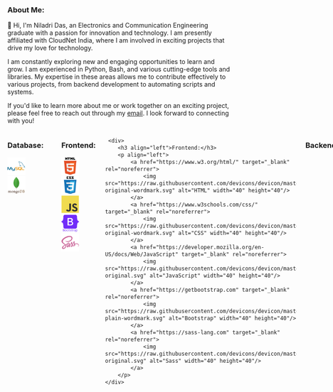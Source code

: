 <h3 align="left">About Me:</h3>

👋 Hi, I'm Niladri Das, an Electronics and Communication Engineering graduate with a passion for innovation and technology. I am presently affiliated with CloudNet India, where I am involved in exciting projects that drive my love for technology.

I am constantly exploring new and engaging opportunities to learn and grow. I am experienced in Python, Bash, and various cutting-edge tools and libraries. My expertise in these areas allows me to contribute effectively to various projects, from backend development to automating scripts and systems.

If you'd like to learn more about me or work together on an exciting project, please feel free to reach out through my [email](mailto:niladri.das@lpu.in). I look forward to connecting with you!



<div style="display: flex; gap: 20px;">
    <div>
        <h3 align="left">Database:</h3>
        <p align="left">
            <a href="https://www.mysql.com" target="_blank" rel="noreferrer">
                <img src="https://raw.githubusercontent.com/devicons/devicon/master/icons/mysql/mysql-original-wordmark.svg" alt="MySQL" width="40" height="40"/>
            </a>
            <a href="https://www.mongodb.com" target="_blank" rel="noreferrer">
                <img src="https://raw.githubusercontent.com/devicons/devicon/master/icons/mongodb/mongodb-original-wordmark.svg" alt="MongoDB" width="40" height="40"/>
            </a>
        </p>
    </div>

    <div>
        <h3 align="left">Database:</h3>
        <p align="left">
            <a href="https://www.mysql.com" target="_blank" rel="noreferrer">
                <img src="https://raw.githubusercontent.com/devicons/devicon/master/icons/mysql/mysql-original-wordmark.svg" alt="MySQL" width="40" height="40"/>
            </a>
            <a href="https://www.mongodb.com" target="_blank" rel="noreferrer">
                <img src="https://raw.githubusercontent.com/devicons/devicon/master/icons/mongodb/mongodb-original-wordmark.svg" alt="MongoDB" width="40" height="40"/>
            </a>
        </p>
    </div>
   

<div style="display: flex; gap: 20px;">
    <div>
        <h3 align="left">Frontend:</h3>
        <p align="left">
            <a href="https://www.w3.org/html/" target="_blank" rel="noreferrer">
                <img src="https://raw.githubusercontent.com/devicons/devicon/master/icons/html5/html5-original-wordmark.svg" alt="HTML" width="40" height="40"/>
            </a>
            <a href="https://www.w3schools.com/css/" target="_blank" rel="noreferrer">
                <img src="https://raw.githubusercontent.com/devicons/devicon/master/icons/css3/css3-original-wordmark.svg" alt="CSS" width="40" height="40"/>
            </a>
            <a href="https://developer.mozilla.org/en-US/docs/Web/JavaScript" target="_blank" rel="noreferrer">
                <img src="https://raw.githubusercontent.com/devicons/devicon/master/icons/javascript/javascript-original.svg" alt="JavaScript" width="40" height="40"/>
            </a>
            <a href="https://getbootstrap.com" target="_blank" rel="noreferrer">
                <img src="https://raw.githubusercontent.com/devicons/devicon/master/icons/bootstrap/bootstrap-plain-wordmark.svg" alt="Bootstrap" width="40" height="40"/>
            </a>
            <a href="https://sass-lang.com" target="_blank" rel="noreferrer">
                <img src="https://raw.githubusercontent.com/devicons/devicon/master/icons/sass/sass-original.svg" alt="Sass" width="40" height="40"/>
            </a>
        </p>
    </div>

     <div>
        <h3 align="left">Frontend:</h3>
        <p align="left">
            <a href="https://www.w3.org/html/" target="_blank" rel="noreferrer">
                <img src="https://raw.githubusercontent.com/devicons/devicon/master/icons/html5/html5-original-wordmark.svg" alt="HTML" width="40" height="40"/>
            </a>
            <a href="https://www.w3schools.com/css/" target="_blank" rel="noreferrer">
                <img src="https://raw.githubusercontent.com/devicons/devicon/master/icons/css3/css3-original-wordmark.svg" alt="CSS" width="40" height="40"/>
            </a>
            <a href="https://developer.mozilla.org/en-US/docs/Web/JavaScript" target="_blank" rel="noreferrer">
                <img src="https://raw.githubusercontent.com/devicons/devicon/master/icons/javascript/javascript-original.svg" alt="JavaScript" width="40" height="40"/>
            </a>
            <a href="https://getbootstrap.com" target="_blank" rel="noreferrer">
                <img src="https://raw.githubusercontent.com/devicons/devicon/master/icons/bootstrap/bootstrap-plain-wordmark.svg" alt="Bootstrap" width="40" height="40"/>
            </a>
            <a href="https://sass-lang.com" target="_blank" rel="noreferrer">
                <img src="https://raw.githubusercontent.com/devicons/devicon/master/icons/sass/sass-original.svg" alt="Sass" width="40" height="40"/>
            </a>
        </p>
    </div>



<h3 align="left">Backend:</h3>
<p align="left">
    <a href="https://www.tensorflow.org" target="_blank" rel="noreferrer">
        <img src="https://www.vectorlogo.zone/logos/tensorflow/tensorflow-icon.svg" alt="tensorflow" width="40" height="40"/>
    </a>
    <a href="https://opencv.org/" target="_blank" rel="noreferrer">
        <img src="https://www.vectorlogo.zone/logos/opencv/opencv-icon.svg" alt="opencv" width="40" height="40"/>
    </a>
    <a href="https://www.python.org" target="_blank" rel="noreferrer">
        <img src="https://raw.githubusercontent.com/devicons/devicon/master/icons/python/python-original.svg" alt="python" width="40" height="40"/>
    </a>
    <a href="https://jupyter.org/" target="_blank" rel="noreferrer">
        <img src="https://upload.wikimedia.org/wikipedia/commons/3/38/Jupyter_logo.svg" alt="jupyter" width="40" height="40"/>
    </a>
</p>



<h3 align="left">Engineering:</h3>
<p align="left">
    <a href="https://azure.microsoft.com" target="_blank" rel="noreferrer">
        <img src="https://www.vectorlogo.zone/logos/microsoft_azure/microsoft_azure-icon.svg" alt="Azure" width="40" height="40"/>
    </a>
    <a href="https://aws.amazon.com" target="_blank" rel="noreferrer">
        <img src="https://raw.githubusercontent.com/devicons/devicon/master/icons/amazonwebservices/amazonwebservices-original-wordmark.svg" alt="AWS" width="40" height="40"/>
    </a>
    <a href="https://www.vmware.com" target="_blank" rel="noreferrer">
        <img src="https://github.com/file-icons/icons/blob/master/svg/VMware.svg" alt="VMware" width="40" height="40"/>
    </a>
    <a href="https://www.netacad.com/courses/packet-tracer" target="_blank" rel="noreferrer">
        <img src="https://www.vectorlogo.zone/logos/cisco/cisco-icon.svg" alt="Packet Tracer" width="40" height="40"/>
    </a>
    <a href="https://www.xilinx.com/products/design-tools/vivado.html" target="_blank" rel="noreferrer">
    <img src="https://user-images.githubusercontent.com/3611330/51789332-126e5400-2188-11e9-808e-37c633755ddf.png" alt="Xilinx Vivado" width="40" height="40"/>
    </a>
    <a href="https://www.labcenter.com/solutions/vsm-overview/" target="_blank" rel="noreferrer">
    <img src="https://github.com/niladrridas/niladrridas/blob/main/Proteus_Design_Suite_Atom_Logo.png" alt="Proteus" width="40" height="40"/>
    </a>
    <a href="https://www.keil.com/demo/eval/arm.htm" target="_blank" rel="noreferrer">
    <img src="https://github.com/niladrridas/niladrridas/blob/main/keil%20uvision%205%20logo.jpeg" alt="Keil uVision" width="40" height="40"/>
    </a>
</p>




<h3 align="left">Operating System & Technology:</h3>
<p align="left">
    <a href="https://www.apple.com/macos/" target="_blank" rel="noreferrer">
    <img src="https://github.com/niladrridas/niladrridas/blob/main/MacOS_logo.svg.png" alt="macOS" width="40" height="40"/>
    </a>
    <a href="https://www.microsoft.com/en-us/windows" target="_blank" rel="noreferrer">
        <img src="https://upload.wikimedia.org/wikipedia/commons/5/5f/Windows_logo_-_2012.svg" alt="Windows" width="40" height="40"/>
    </a>
    <a href="https://ubuntu.com/" target="_blank" rel="noreferrer">
        <img src="https://github.com/niladrridas/niladrridas/blob/main/ubuntu_logo.png" alt="Ubuntu" width="40" height="40"/>
    </a>
    <a href="https://www.redhat.com" target="_blank" rel="noreferrer">
        <img src="https://www.vectorlogo.zone/logos/redhat/redhat-icon.svg" alt="Red Hat" width="40" height="40"/>
    </a>
    <a href="https://www.linux.org/" target="_blank" rel="noreferrer">
        <img src="https://raw.githubusercontent.com/devicons/devicon/master/icons/linux/linux-original.svg" alt="Linux" width="40" height="40"/>
    </a>
    <a href="https://www.gnu.org/software/bash/" target="_blank" rel="noreferrer">
        <img src="https://www.vectorlogo.zone/logos/gnu_bash/gnu_bash-icon.svg" alt="Bash" width="40" height="40"/>
    </a>
    <a href="https://www.raspberrypi.org/downloads/raspberry-pi-os/" target="_blank" rel="noreferrer">
    <img src="https://github.com/niladrridas/niladrridas/blob/main/raspberry-pi.png" alt="Raspbian" width="40" height="40"/>
    </a>
</p>
